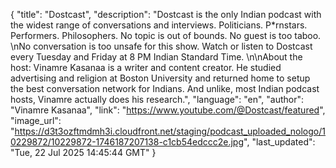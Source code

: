 {
    "title": "Dostcast",
    "description": "Dostcast is the only Indian podcast with the widest range of conversations and interviews. Politicians. P*rnstars. Performers. Philosophers. No topic is out of bounds. No guest is too taboo. \nNo conversation is too unsafe for this show. Watch or listen to Dostcast every Tuesday and Friday at 8 PM Indian Standard Time. \n\nAbout the host: Vinamre Kasanaa is a writer and content creator. He studied advertising and religion at Boston University and returned home to setup the best conversation network for Indians. And unlike, most Indian podcast hosts, Vinamre actually does his research.",
    "language": "en",
    "author": "Vinamre Kasanaa",
    "link": "https://www.youtube.com/@Dostcast/featured",
    "image_url": "https://d3t3ozftmdmh3i.cloudfront.net/staging/podcast_uploaded_nologo/10229872/10229872-1746187207138-c1cb54edccc2e.jpg",
    "last_updated": "Tue, 22 Jul 2025 14:45:44 GMT"
}